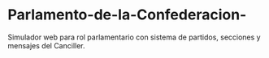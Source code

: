 # Parlamento-de-la-Confederacion-
Simulador web para rol parlamentario con sistema de partidos, secciones y mensajes del Canciller.
